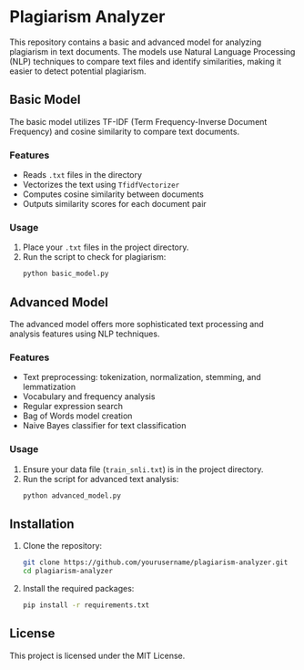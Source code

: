 # Plagiarism Analyzer

This repository contains a basic and advanced model for analyzing plagiarism in text documents. The models use Natural Language Processing (NLP) techniques to compare text files and identify similarities, making it easier to detect potential plagiarism.

## Basic Model

The basic model utilizes TF-IDF (Term Frequency-Inverse Document Frequency) and cosine similarity to compare text documents.

### Features

- Reads `.txt` files in the directory
- Vectorizes the text using `TfidfVectorizer`
- Computes cosine similarity between documents
- Outputs similarity scores for each document pair

### Usage

1. Place your `.txt` files in the project directory.
2. Run the script to check for plagiarism:
    ```bash
    python basic_model.py
    ```

## Advanced Model

The advanced model offers more sophisticated text processing and analysis features using NLP techniques.

### Features

- Text preprocessing: tokenization, normalization, stemming, and lemmatization
- Vocabulary and frequency analysis
- Regular expression search
- Bag of Words model creation
- Naive Bayes classifier for text classification

### Usage

1. Ensure your data file (`train_snli.txt`) is in the project directory.
2. Run the script for advanced text analysis:
    ```bash
    python advanced_model.py
    ```

## Installation

1. Clone the repository:
    ```bash
    git clone https://github.com/yourusername/plagiarism-analyzer.git
    cd plagiarism-analyzer
    ```
2. Install the required packages:
    ```bash
    pip install -r requirements.txt
    ```

## License

This project is licensed under the MIT License.

